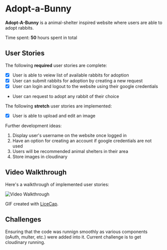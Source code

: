# Adopt-a-Bunny

**Adopt-A-Bunny** is a animal-shelter inspired website where users are able to adopt rabbits. 

Time spent: **50** hours spent in total

## User Stories

The following **required** user stories are complete:

- [x] User is able to veiew list of available rabbits for adoption
- [x] User can submit rabbits for adoption by creating a new request
- [x] User can login and logout to the website using their google credentials
-  User can request to adopt any rabbit of their choice

The following **stretch** user stories are implemented:

- [x] User is able to upload and edit an image

Further development ideas:

1. Display user's username on the website once logged in
2. Have an option for creating an account if google credentials are not used
3. Users will be recommended animal shelters in their area
4. Store images in cloudinary 

## Video Walkthrough

Here's a walkthrough of implemented user stories:

<img src='/public/AdoptABunny.gif' title='Video Walkthrough' width='' alt='Video Walkthrough' />

GIF created with [LiceCap](http://www.cockos.com/licecap/).

## Challenges

Ensuring that the code was runnign smoothly as various components (oAuth, multer, etc.) were added into it. Current challenge is to get cloudinary running. 
